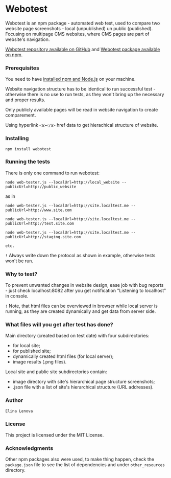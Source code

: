 # Webotest

Webotest is an npm package - automated web test, used to compare two website page screenshots - local (unpublished) un public (published). Focusing on multipage CMS websites, where CMS pages are part of website's navigation.

[Webotest repository available on GitHub](https://github.com/elinale/webotest) and [Webotest package available on npm](https://www.npmjs.com/package/webotest).


### Prerequisites

You need to have [installed npm and Node.js](https://docs.npmjs.com/getting-started/installing-node) on your machine.

Website navigation structure has to be identical to run successful test - otherwise there is no use to run tests, as they won't bring up the necessary and proper results.

Only publicly available pages will be read in website navigation to create comparement.

Using hyperlink `<a></a>` href data to get hierachical structure of website.


### Installing

```
npm install webotest
```


### Running the tests

There is only one command to run webotest:

```
node web-tester.js --localUrl=http://local_website --publicUrl=http://public_website
```

as in

```
node web-tester.js --localUrl=http://site.localtest.me --publicUrl=http://www.site.com

node web-tester.js --localUrl=http://site.localtest.me --publicUrl=http://test.site.com

node web-tester.js --localUrl=http://site.localtest.me --publicUrl=http://staging.site.com

etc.
```

`!` Always write down the protocol as shown in example, otherwise tests won't be run.


### Why to test?

To prevent unwanted changes in website design, ease job with bug reports - just check localhost:8082 after you get notification "Listening to localhost" in console.

`!` Note, that html files can be overviewed in browser while local server is running, as they are created dynamically and get data from server side.


### What files will you get after test has done?

Main directory (created based on test date) with four subdirectories:
* for local site;
* for published site;
* dynamically created html files (for local server);
* image results (.png files).

Local site and public site subdirectories contain:
* image directory with site's hierarchical page structure screenshots;
* .json file with a list of site's hierarchical structure (URL addresses).


### Author

`Elina Lenova`


### License

This project is licensed under the MIT License.


### Acknowledgments

Other npm packages also were used, to make thing happen, check the `package.json` file to see the list of dependencies and under `other_resources` directory.

